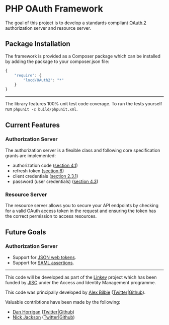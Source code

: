 # PHP OAuth Framework

The goal of this project is to develop a standards compliant [OAuth 2](http://tools.ietf.org/wg/oauth/draft-ietf-oauth-v2/) authorization server and resource server.

## Package Installation

The framework is provided as a Composer package which can be installed by adding the package to your composer.json file:

```javascript
{
	"require": {
		"lncd/OAuth2": "*"
	}
}
```

---

The library features 100% unit test code coverage. To run the tests yourself run `phpunit -c build/phpunit.xml`.

## Current Features

### Authorization Server

The authorization server is a flexible class and following core specification grants are implemented:

* authorization code ([section 4.1](http://tools.ietf.org/html/rfc6749#section-4.1))
* refresh token ([section 6](http://tools.ietf.org/html/rfc6749#section-6))
* client credentials ([section 2.3.1](http://tools.ietf.org/html/rfc6749#section-2.3.1))
* password (user credentials) ([section 4.3](http://tools.ietf.org/html/rfc6749#section-4.3))

### Resource Server

The resource server allows you to secure your API endpoints by checking for a valid OAuth access token in the request and ensuring the token has the correct permission to access resources.

## Future Goals

### Authorization Server

* Support for [JSON web tokens](http://tools.ietf.org/wg/oauth/draft-ietf-oauth-json-web-token/).
* Support for [SAML assertions](http://tools.ietf.org/wg/oauth/draft-ietf-oauth-saml2-bearer/).

---

This code will be developed as part of the [Linkey](http://linkey.blogs.lincoln.ac.uk) project which has been funded by [JISC](http://jisc.ac.uk) under the Access and Identity Management programme.

This code was principally developed by [Alex Bilbie](http://alexbilbie.com/) ([Twitter](https://twitter.com/alexbilbie)|[Github](https://github.com/alexbilbie)).

Valuable contribtions have been made by the following:

* [Dan Horrigan](http://dandoescode.com) ([Twitter](https://twitter.com/dandoescode)|[Github](https://github.com/dandoescode))
* [Nick Jackson](http://nickjackson.me) ([Twitter](https://twitter.com/jacksonj04)|[Github](https://github.com/jacksonj04))